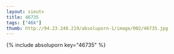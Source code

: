 ```yaml
--- 
layout: sieutv
title: 46735
tags: ["46k"]
thumb: http://94.23.248.219/absoluporn-1/image/002/46735.jpg
---
```

{% include absoluporn key="46735" %} 
